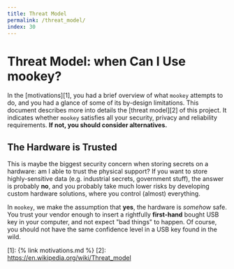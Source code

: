 ```yaml
---
title: Threat Model
permalink: /threat_model/
index: 30
---
```


# Threat Model: when Can I Use mookey?

In the [motivations][1], you had a brief overview of what `mookey` attempts to
do, and you had a glance of some of its by-design limitations. This document
describes more into details the [threat model][2] of this project. It indicates
whether `mookey` satisfies all your security, privacy and reliability
requirements. **If not, you should consider alternatives.**

## The Hardware is Trusted

This is maybe the biggest security concern when storing secrets on a hardware:
am I able to trust the physical support? If you want to store highly-sensitive
data (e.g. industrial secrets, government stuff), the answer is probably **no**,
and you probably take much lower risks by developing custom hardware solutions,
where you control (almost) everything.

In `mookey`, we make the assumption that **yes**, the hardware is *somehow*
safe. You trust your vendor enough to insert a rightfully **first-hand** bought
USB key in your computer, and not expect "bad things" to happen. Of course, you
should not have the same confidence level in a USB key found in the wild.




[1]: {% link motivations.md %}
[2]: https://en.wikipedia.org/wiki/Threat_model
